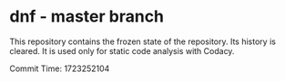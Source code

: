 # dnf - master branch

This repository contains the frozen state of the repository.
Its history is cleared. It is used only for static code
analysis with Codacy.

Commit Time: 1723252104